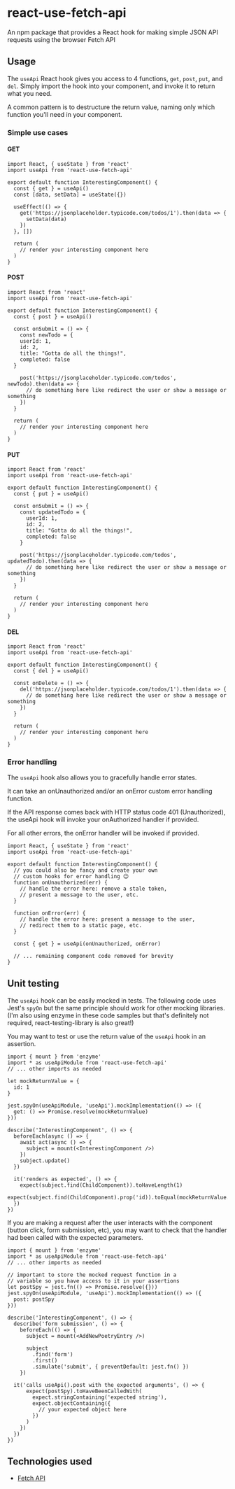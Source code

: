 # react-use-fetch-api
An npm package that provides a React hook for making simple JSON API requests using the browser Fetch API

## Usage
The `useApi` React hook gives you access to 4 functions, `get`, `post`, `put`, and `del`. Simply import the hook into your component, and invoke it to return what you need. 

A common pattern is to destructure the return value, naming only which function you'll need in your component.

### Simple use cases
#### GET
```
import React, { useState } from 'react'
import useApi from 'react-use-fetch-api'

export default function InterestingComponent() {
  const { get } = useApi()
  const [data, setData] = useState({})

  useEffect(() => {
    get('https://jsonplaceholder.typicode.com/todos/1').then(data => {
      setData(data)
    })
  }, [])

  return (
    // render your interesting component here
  )
}
```

#### POST
```
import React from 'react'
import useApi from 'react-use-fetch-api'

export default function InterestingComponent() {
  const { post } = useApi()

  const onSubmit = () => {
    const newTodo = {
    userId: 1,
    id: 2,
    title: "Gotta do all the things!",
    completed: false
  }

    post('https://jsonplaceholder.typicode.com/todos', newTodo).then(data => {
      // do something here like redirect the user or show a message or something
    })
  }

  return (
    // render your interesting component here
  )
}
```

#### PUT
```
import React from 'react'
import useApi from 'react-use-fetch-api'

export default function InterestingComponent() {
  const { put } = useApi()
  
  const onSubmit = () => {
    const updatedTodo = {
      userId: 1,
      id: 2,
      title: "Gotta do all the things!",
      completed: false
    }
    
    post('https://jsonplaceholder.typicode.com/todos', updatedTodo).then(data => {
      // do something here like redirect the user or show a message or something
    })
  }

  return (
    // render your interesting component here
  )
}
```

#### DEL
```
import React from 'react'
import useApi from 'react-use-fetch-api'

export default function InterestingComponent() {
  const { del } = useApi()

  const onDelete = () => {
    del('https://jsonplaceholder.typicode.com/todos/1').then(data => {
      // do something here like redirect the user or show a message or something
    })
  }

  return (
    // render your interesting component here
  )
}
```

### Error handling
The `useApi` hook also allows you to gracefully handle error states.

It can take an onUnauthorized and/or an onError custom error handling function. 

If the API response comes back with HTTP status code 401 (Unauthorized), the useApi hook will invoke your onAuthorized handler if provided. 

For all other errors, the onError handler will be invoked if provided.

```
import React, { useState } from 'react'
import useApi from 'react-use-fetch-api'

export default function InterestingComponent() {
  // you could also be fancy and create your own 
  // custom hooks for error handling 😉
  function onUnauthorized(err) {
    // handle the error here: remove a stale token, 
    // present a message to the user, etc.
  }

  function onError(err) {
    // handle the error here: present a message to the user, 
    // redirect them to a static page, etc.
  }

  const { get } = useApi(onUnauthorized, onError)

  // ... remaining component code removed for brevity
}
```

## Unit testing
The `useApi` hook can be easily mocked in tests. The following code uses Jest's `spyOn` but the same principle should work for other mocking libraries. (I'm also using enzyme in these code samples but that's definitely not required, react-testing-library is also great!)

You may want to test or use the return value of the `useApi` hook in an assertion.

```
import { mount } from 'enzyme'
import * as useApiModule from 'react-use-fetch-api'
// ... other imports as needed

let mockReturnValue = {
  id: 1
}

jest.spyOn(useApiModule, 'useApi').mockImplementation(() => ({
  get: () => Promise.resolve(mockReturnValue)
}))

describe('InterestingComponent', () => {
  beforeEach(async () => {
    await act(async () => {
      subject = mount(<InterestingComponent />)
    })
    subject.update()
  })

  it('renders as expected', () => {
    expect(subject.find(ChildComponent)).toHaveLength(1) 
    expect(subject.find(ChildComponent).prop('id)).toEqual(mockReturnValue.id)
  })
})
```

If you are making a request after the user interacts with the component (button click, form submission, etc), you may want to check that the handler had been called with the expected parameters. 

```
import { mount } from 'enzyme'
import * as useApiModule from 'react-use-fetch-api'
// ... other imports as needed

// important to store the mocked request function in a 
// variable so you have access to it in your assertions
let postSpy = jest.fn(() => Promise.resolve({}))
jest.spyOn(useApiModule, 'useApi').mockImplementation(() => ({
  post: postSpy
}))

describe('InterestingComponent', () => {
  describe('form submission', () => {
    beforeEach(() => {
      subject = mount(<AddNewPoetryEntry />)

      subject
        .find('form')
        .first()
        .simulate('submit', { preventDefault: jest.fn() })
    })

  it('calls useApi().post with the expected arguments', () => {
      expect(postSpy).toHaveBeenCalledWith(
        expect.stringContaining('expected string'),
        expect.objectContaining({
          // your expected object here
        })
      )
    })
  })
})
```

## Technologies used
- [Fetch API](https://developer.mozilla.org/en-US/docs/Web/API/Fetch_API)
